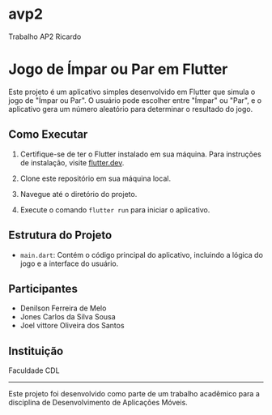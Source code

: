 # avp2

Trabalho AP2 Ricardo

# Jogo de Ímpar ou Par em Flutter

Este projeto é um aplicativo simples desenvolvido em Flutter que simula o jogo de "Ímpar ou Par". O usuário pode escolher entre "Ímpar" ou "Par", e o aplicativo gera um número aleatório para determinar o resultado do jogo.

## Como Executar

1. Certifique-se de ter o Flutter instalado em sua máquina. Para instruções de instalação, visite [flutter.dev](https://flutter.dev/docs/get-started/install).

2. Clone este repositório em sua máquina local.

3. Navegue até o diretório do projeto.

4. Execute o comando `flutter run` para iniciar o aplicativo.

## Estrutura do Projeto

- `main.dart`: Contém o código principal do aplicativo, incluindo a lógica do jogo e a interface do usuário.

## Participantes

- Denilson Ferreira de Melo
- Jones Carlos da Silva Sousa
- Joel vittore Oliveira dos Santos

## Instituição

Faculdade CDL

---

Este projeto foi desenvolvido como parte de um trabalho acadêmico para a disciplina de Desenvolvimento de Aplicações Móveis.
